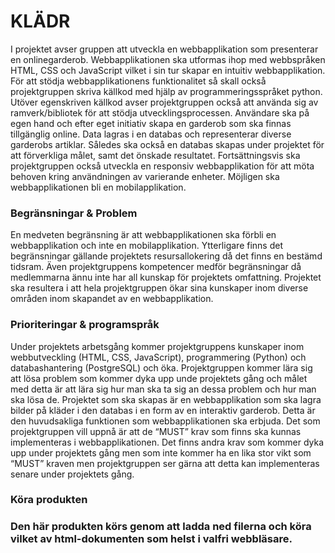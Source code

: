 <h1>KLÄDR</h1>

I projektet avser gruppen att utveckla en webbapplikation som presenterar en onlinegarderob. Webbapplikationen ska utformas ihop med webbspråken HTML, CSS och JavaScript vilket i sin tur skapar en intuitiv webbapplikation. För att stödja webbapplikationens funktionalitet så skall också projektgruppen skriva källkod med hjälp av programmeringsspråket python. Utöver egenskriven källkod avser projektgruppen också att använda sig av ramverk/bibliotek för att stödja utvecklingsprocessen. Användare ska på egen hand och efter eget initiativ skapa en garderob som ska finnas tillgänglig online. Data lagras i en databas och representerar diverse garderobs artiklar. Således ska också en databas skapas under projektet för att förverkliga målet, samt det önskade resultatet. Fortsättningsvis ska projektgruppen också utveckla en responsiv webbapplikation för att möta behoven kring användningen av varierande enheter. Möjligen ska webbapplikationen bli en mobilapplikation. 

<h3>Begränsningar & Problem</h3>
   
En medveten begränsning är att webbapplikationen ska förbli en webbapplikation och inte en mobilapplikation. Ytterligare finns det begränsningar gällande projektets resursallokering då det finns en bestämd tidsram. Även projektgruppens kompetencer medför begränsningar då medlemmarna ännu inte har all kunskap för projektets omfattning.
Projektet ska resultera i att hela projektgruppen ökar sina kunskaper inom diverse områden inom skapandet av en webbapplikation. 

<h3>Prioriteringar & programspråk</h3>

Under projektets arbetsgång kommer projektgruppens kunskaper inom webbutveckling (HTML, CSS, JavaScript), programmering (Python) och databashantering (PostgreSQL) och öka. Projektgruppen kommer lära sig att lösa problem som kommer dyka upp unde projektets gång och målet med detta är att lära sig hur man ska ta sig an dessa problem och hur man ska lösa de. 
Projektet som ska skapas är en webbapplikation som ska lagra bilder på kläder i den databas i en form av en interaktiv garderob. Detta är den huvudsakliga funktionen som webbapplikationen ska erbjuda. Det som projektgruppen vill uppnå är att de “MUST” krav som finns ska kunnas implementeras i webbapplikationen. Det finns andra krav som kommer dyka upp under projektets gång men som inte kommer ha en lika stor vikt som “MUST” kraven men projektgruppen ser gärna att detta kan implementeras senare under projektets gång. 


<h3> Köra produkten <h3>

Den här produkten körs genom att ladda ned filerna och köra vilket av html-dokumenten som helst i valfri webbläsare.
